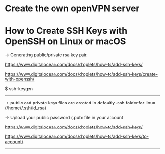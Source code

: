 # Create the own openVPN server 

# How to Create SSH Keys with OpenSSH on Linux or macOS
 
 -> Generating public/private rsa key pair.
 
 https://www.digitalocean.com/docs/droplets/how-to/add-ssh-keys/
 
 https://www.digitalocean.com/docs/droplets/how-to/add-ssh-keys/create-with-openssh/
 
 $ ssh-keygen
 
 ------------------------------------------------------------------------------------------------------------------------ 
 
 -> public and private keys files are created in defaultly .ssh folder for linux (/home/<username>/.ssh/id_rsa) 
  
 -> Upload your public password (.pub) file in your account 
 
 https://www.digitalocean.com/docs/droplets/how-to/add-ssh-keys/
 
 https://www.digitalocean.com/docs/droplets/how-to/add-ssh-keys/to-account/
 
 ------------------------------------------------------------------------------------------------------------------------ 
